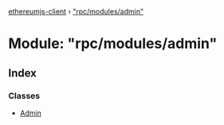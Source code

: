 [ethereumjs-client](../README.md) › ["rpc/modules/admin"](_rpc_modules_admin_.md)

# Module: "rpc/modules/admin"

## Index

### Classes

* [Admin](../classes/_rpc_modules_admin_.admin.md)
